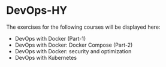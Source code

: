 # DevOps-HY

The exercises for the following courses will be displayed here:

- DevOps with Docker (Part-1)
- DevOps with Docker: Docker Compose (Part-2)
- DevOps with Docker: security and optimization
- DevOps with Kubernetes
